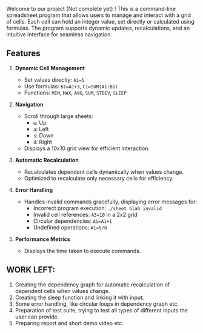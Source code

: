 Welcome to our project (Not complete yet) ! This is a command-line spreadsheet program that allows users to manage and interact with a grid of cells. Each cell can hold an integer value, set directly or calculated using formulas. The program supports dynamic updates, recalculations, and an intuitive interface for seamless navigation.  

## Features

1. **Dynamic Cell Management**  
   - Set values directly: `A1=5`  
   - Use formulas: `B1=A1+3`, `C1=SUM(A1:B1)`  
   - Functions: `MIN`, `MAX`, `AVG`, `SUM`, `STDEV`, `SLEEP`  

2. **Navigation**  
   - Scroll through large sheets:  
     - `w`: Up  
     - `a`: Left  
     - `s`: Down  
     - `d`: Right  
   - Displays a 10x10 grid view for efficient interaction.  

3. **Automatic Recalculation**  
   - Recalculates dependent cells dynamically when values change.  
   - Optimized to recalculate only necessary cells for efficiency.  

4. **Error Handling**  
   - Handles invalid commands gracefully, displaying error messages for:  
     - Incorrect program execution: `./sheet blah invalid`  
     - Invalid cell references: `A3=10` in a 2x2 grid  
     - Circular dependencies: `A1=A1+1`  
     - Undefined operations: `A1=5/0`  

5. **Performance Metrics**  
   - Displays the time taken to execute commands.  

## WORK LEFT:
1. Creating the dependency graph for automatic recalculation of dependent cells when values change.
2. Creating the sleep function and linking it with input.
3. Some error handling, like circular loops in dependency graph etc.
4. Preparation of test suite, trying to test all types of different inputs the user can provide.
5. Preparing report and short demo video etc.

